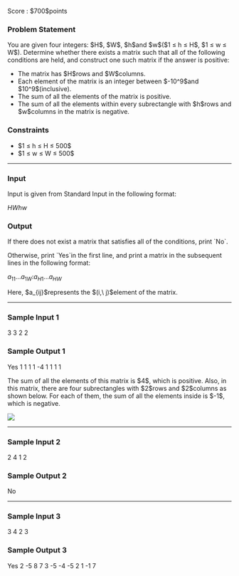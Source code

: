 
<div>

<span>

<span>

<p>
Score : $700$points
</p>

<div>

<section>

### **Problem Statement**

<p>
You are given four integers: $H$, $W$, $h$and $w$($1 ≤ h ≤ H$, $1 ≤ w ≤ W$).
Determine whether there exists a matrix such that all of the following conditions are held, and construct one such matrix if the answer is positive:
</p>

<ul>

<li>
The matrix has $H$rows and $W$columns.
</li>

<li>
Each element of the matrix is an integer between $-10^9$and $10^9$(inclusive).
</li>

<li>
The sum of all the elements of the matrix is positive.
</li>

<li>
The sum of all the elements within every subrectangle with $h$rows and $w$columns in the matrix is negative.
</li>

</ul>

</section>

</div>

<div>

<section>

### **Constraints**

<ul>

<li>
$1 ≤ h ≤ H ≤ 500$
</li>

<li>
$1 ≤ w ≤ W ≤ 500$
</li>

</ul>

</section>

</div>

---

<div>

<div>

<section>

### **Input**

<p>
Input is given from Standard Input in the following format:
</p>

<div>

$H$$W$$h$$w$
</div>

</section>

</div>

<div>

<section>

### **Output**

<p>
If there does not exist a matrix that satisfies all of the conditions, print `No`.
</p>

<p>
Otherwise, print `Yes`in the first line, and print a matrix in the subsequent lines in the following format:
</p>

<div>

$a_{11}$$...$$a_{1W}$$:$$a_{H1}$$...$$a_{HW}$
</div>

<p>
Here, $a_{ij}$represents the $(i,\ j)$element of the matrix.
</p>

</section>

</div>

</div>

---

<div>

<section>

### **Sample Input 1**

<div>

3 3 2 2

</div>

</section>

</div>

<div>

<section>

### **Sample Output 1**

<div>

Yes
1 1 1
1 -4 1
1 1 1

</div>

<p>
The sum of all the elements of this matrix is $4$, which is positive.
Also, in this matrix, there are four subrectangles with $2$rows and $2$columns as shown below. For each of them, the sum of all the elements inside is $-1$, which is negative.
</p>

<div>

<img src="https://atcoder.jp/img/agc016/bbdb651fa1f05996886da9f0c4d8090a.png">

</img>

</div>

</section>

</div>

---

<div>

<section>

### **Sample Input 2**

<div>

2 4 1 2

</div>

</section>

</div>

<div>

<section>

### **Sample Output 2**

<div>

No

</div>

</section>

</div>

---

<div>

<section>

### **Sample Input 3**

<div>

3 4 2 3

</div>

</section>

</div>

<div>

<section>

### **Sample Output 3**

<div>

Yes
2 -5 8 7
3 -5 -4 -5
2 1 -1 7

</div>

</section>

</div>

</span>

</span>

</div>
